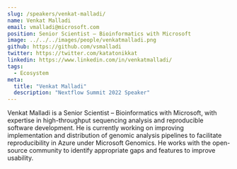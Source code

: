 ```yaml
---
slug: /speakers/venkat-malladi/
name: Venkat Malladi
email: vmalladi@microsoft.com
position: Senior Scientist – Bioinformatics with Microsoft
image: ../../../images/people/venkatmalladi.png
github: https://github.com/vsmalladi
twitter: https://twitter.com/katatonikkat
linkedin: https://www.linkedin.com/in/venkatmalladi/
tags:
  - Ecosystem
meta:
  title: "Venkat Malladi"
  description: "Nextflow Summit 2022 Speaker"
---
```

Venkat Malladi is a Senior Scientist – Bioinformatics with Microsoft, with expertise in high-throughput sequencing analysis and reproducible software development. He is currently working on improving implementation and distribution of genomic analysis pipelines to facilitate reproducibility in Azure under Microsoft Genomics. He works with the open-source community to identify appropriate gaps and features to improve usability.